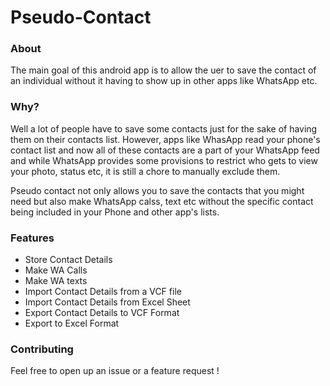 # Pseudo-Contact

### About

The main goal of this android app is to allow the uer to save the contact of an individual without it having to show up in other apps like WhatsApp etc.

### Why?

Well a lot of people have to save some contacts just for the sake of having them on their contacts list. However, apps like WhasApp read your phone's contact list and now all of these contacts are a part of your WhatsApp feed and while WhatsApp provides some provisions to restrict who gets to view your photo, status etc, it is still a chore to manually exclude them.

Pseudo contact not only allows you to save the contacts that you might need but also make WhatsApp calss, text etc without the specific contact being included in your Phone and other app's lists.


### Features

- Store Contact Details
- Make WA Calls
- Make WA texts
- Import Contact Details from a VCF file
- Import Contact Details from Excel Sheet
- Export Contact Details to VCF Format
- Export to Excel Format

### Contributing

Feel free to open up an issue or a feature request !
